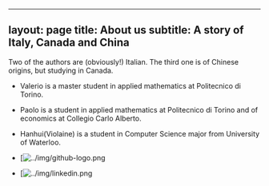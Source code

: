 
---
layout: page
title: About us
subtitle: A story of Italy, Canada and China
---

Two of the authors are (obviously!) Italian. The third one is of Chinese origins, but studying in Canada.

+ Valerio is a master student in applied mathematics at Politecnico di Torino.

+ Paolo is a student in applied mathematics at Politecnico di Torino and of economics at Collegio Carlo Alberto.

+ Hanhui(Violaine) is a student in Computer Science major from University of Waterloo. 
+ [![../img/github-logo.png](https://github.com/menghanhui)
+ [![../img/linkedin.png](https://www.linkedin.com/in/skylarmeng/)

